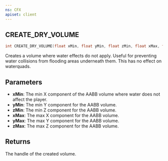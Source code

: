 ```yaml
---
ns: CFX
apiset: client
---
```

## CREATE_DRY_VOLUME

```c
int CREATE_DRY_VOLUME(float xMin, float yMin, float zMin, float xMax, float yMax, float zMax);
```

Creates a volume where water effects do not apply. 
Useful for preventing water collisions from flooding areas underneath them.
This has no effect on waterquads.

## Parameters
* **xMin**: The min X component of the AABB volume where water does not affect the player.
* **yMin**: The min Y component for the AABB volume.
* **zMin**: The min Z component for the AABB volume.
* **xMax**: The max X component for the AABB volume.
* **yMax**: The max Y component for the AABB volume.
* **zMax**: The max Z component for the AABB volume.

## Returns

The handle of the created volume.